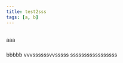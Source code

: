 ```yaml
---
title: test2sss
tags: [a, b]
---
```


##

aaa

###

bbbbb
vvvssssssvvsssss
sssssssssssssssss

###

##
